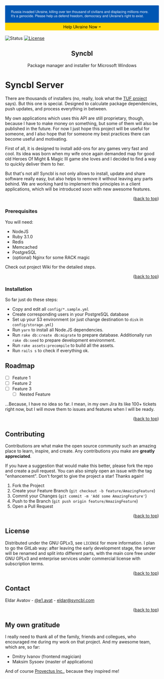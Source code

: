 <div id="top"></div>

[![Stand With Ukraine](https://raw.githubusercontent.com/vshymanskyy/StandWithUkraine/main/banner2-direct.svg)](https://stand-with-ukraine.pp.ua/)

![Status][status-shield]
[![License][license-shield]][license-url]

<div align="center">
<h2 align="center">Syncbl</h2>
  <p align="center">
    Package manager and installer for Microsoft Windows
  </p>
</div>

<!-- ABOUT THE PROJECT -->
# Syncbl Server

There are thousands of installers (no, really, look what the [TUF project](https://theupdateframework.io/) says). But this one is special. Designed to calculate package dependencies, push updates, and process everything in between.

My own applications which uses this API are still proprietary, though, because I have to make money on something, but some of them will also be published in the future. For now I just hope this project will be useful for someone, and I also hope that for someone my best practices there can become useful and motivating.

First of all, it is designed to install add-ons for any games very fast and cool. Its idea was born when my wife once again demanded map for good old Heroes Of Might & Magic III game she loves and I decided to find a way to quickly deliver them to her.

But that's not all! Syncbl is not only allows to install, update and share software really easy, but also helps to remove it without leaving any parts behind. We are working hard to implement this principles in a client applications, which will be introduced soon with new awesome features.

<p align="right">
(<a href="#top">back to top</a>)</p>

<!-- PREREQUISITES -->
### Prerequisites

You will need:
* NodeJS
* Ruby 3.1.0
* Redis
* Memcached
* PostgreSQL
* (optional) Nginx for some RACK magic

Check out project Wiki for the detailed steps.

<p align="right">(<a href="#top">back to top</a>)</p>

<!-- INSTALLATION -->
### Installation

So far just do these steps:
* Copy and edit all `config/*.sample.yml`
* Create corresponding users in your PostgreSQL database
* Set up your S3 environment (or just change destination to `disk` in `config/storage.yml`)
* Run `yarn` to install all Node.JS dependencies.
* Run `rake db:create db:migrate` to prepare database. Additionally run `rake db:seed` to prepare development environment.
* Run `rake assets:precompile` to build all the assets.
* Run `rails s` to check if everything ok.

<!-- ROADMAP -->
## Roadmap

- [ ] Feature 1
- [ ] Feature 2
- [ ] Feature 3
    - [ ] Nested Feature

...Because, I have no idea so far. I mean, in my own Jira its like 100+ tickets right now, but I will move them to issues and features when I will be ready.

<p align="right">(<a href="#top">back to top</a>)</p>

<!-- CONTRIBUTING -->
## Contributing

Contributions are what make the open source community such an amazing place to learn, inspire, and create. Any contributions you make are **greatly appreciated**.

If you have a suggestion that would make this better, please fork the repo and create a pull request. You can also simply open an issue with the tag "enhancement". Don't forget to give the project a star! Thanks again!

1. Fork the Project
2. Create your Feature Branch (`git checkout -b feature/AmazingFeature`)
3. Commit your Changes (`git commit -m 'Add some AmazingFeature'`)
4. Push to the Branch (`git push origin feature/AmazingFeature`)
5. Open a Pull Request

<p align="right">(<a href="#top">back to top</a>)</p>

<!-- LICENSE -->
## License

Distributed under the GNU GPLv3, see `LICENSE` for more information. I plan to go the GitLab way: after leaving the early development stage, the server will be renamed and split into different parts, with the main core free under GNU GPLv3 and enterprise services under commercial license with subscription terms.

<p align="right">(<a href="#top">back to top</a>)</p>

<!-- CONTACT -->
## Contact

Eldar Avatov - [@e1.avat](https://facebook.com/e1.avat) - eldar@syncbl.com

<p align="right">(<a href="#top">back to top</a>)</p>

## My own gratitude

I really need to thank all of the family, friends and collegues, who encouraged me during my work on that project. And my awesome team, which are, so far:

- Dmitry Ivanov (frontend magician)
- Maksim Sysoev (master of applications)

And of course [Provectus Inc.](https://provectus.com/), because they inspired me!

<!-- MARKDOWN LINKS & IMAGES -->
<!-- https://www.markdownguide.org/basic-syntax/#reference-style-links -->
[license-shield]: https://img.shields.io/static/v1?label=license&message=gnu%20gplv3&color=blue&style=for-the-badge
[license-url]: https://gitlab.com/syncbl/server/blob/master/LICENSE
[status-shield]: https://img.shields.io/static/v1?label=status&message=early%20development&color=red&style=for-the-badge
